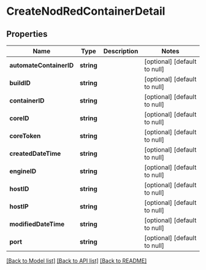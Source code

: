 # CreateNodRedContainerDetail

## Properties
Name | Type | Description | Notes
------------ | ------------- | ------------- | -------------
**automateContainerID** | **string** |  | [optional] [default to null]
**buildID** | **string** |  | [optional] [default to null]
**containerID** | **string** |  | [optional] [default to null]
**coreID** | **string** |  | [optional] [default to null]
**coreToken** | **string** |  | [optional] [default to null]
**createdDateTime** | **string** |  | [optional] [default to null]
**engineID** | **string** |  | [optional] [default to null]
**hostID** | **string** |  | [optional] [default to null]
**hostIP** | **string** |  | [optional] [default to null]
**modifiedDateTime** | **string** |  | [optional] [default to null]
**port** | **string** |  | [optional] [default to null]

[[Back to Model list]](../README.md#documentation-for-models) [[Back to API list]](../README.md#documentation-for-api-endpoints) [[Back to README]](../README.md)


